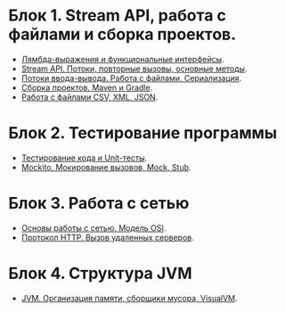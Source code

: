 # Блок 1. Stream API, работа с файлами и сборка проектов.
- [Лямбда-выражения и функциональные интерфейсы](https://github.com/Rik137/HomeWorkJavaCore1/blob/main/README.md).
- [Stream API. Потоки, повторные вызовы, основные методы](https://github.com/Rik137/HomeWorkJavaCore2/blob/main/README.md).
- [Потоки ввода-вывода. Работа с файлами. Сериализация](https://github.com/Rik137/HomeWorkJavaCore3/blob/main/README.md).
- [Сборка проектов. Maven и Gradle](https://github.com/Rik137/HomeWorkJavaCore4/blob/main/README.md).
- [Работа с файлами CSV, XML, JSON](https://github.com/Rik137/HomeWorkJavaCore5/blob/main/README.md).
# Блок 2. Тестирование программы
- [Тестирование кода и Unit-тесты](https://github.com/Rik137/HomeWorkJavaCore6/blob/main/README.md).
- [Mockito. Мокирование вызовов, Mock, Stub]().
# Блок 3. Работа с сетью
- [Основы работы с сетью. Модель OSI]().
- [Протокол HTTP. Вызов удаленных серверов]().
# Блок 4. Структура JVM
- [JVM. Организация памяти, сборщики мусора, VisualVM]().
